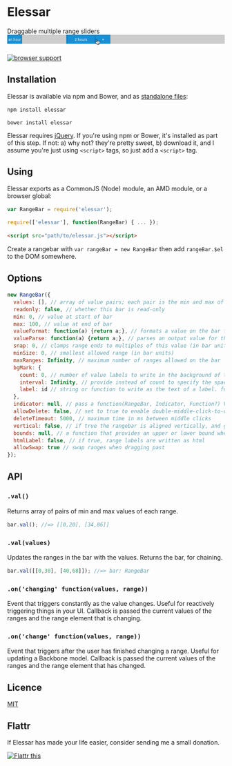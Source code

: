 Elessar
=======

Draggable multiple range sliders
![elessar draggable range demo](demo.gif)

[![browser support](https://ci.testling.com/quarterto/Elessar.png)
](https://ci.testling.com/quarterto/Elessar)

Installation
------------
Elessar is available via npm and Bower, and as [standalone files](/dist):

```
npm install elessar
```
```
bower install elessar
```

Elessar requires [jQuery](http://jquery.com). If you're using npm or Bower, it's installed as part of this step. If not: a) why not? they're pretty sweet, b) download it, and I assume you're just using `<script>` tags, so just add a `<script>` tag.


Using
-----

Elessar exports as a CommonJS (Node) module, an AMD module, or a browser global:
```javascript
var RangeBar = require('elessar');
```
```javascript
require(['elessar'], function(RangeBar) { ... });
```
```html
<script src="path/to/elessar.js"></script>
```

Create a rangebar with `var rangeBar = new RangeBar` then add `rangeBar.$el` to the DOM somewhere.

Options
-------
```javascript
new RangeBar({
  values: [], // array of value pairs; each pair is the min and max of the range it creates
  readonly: false, // whether this bar is read-only
  min: 0, // value at start of bar
  max: 100, // value at end of bar
  valueFormat: function(a) {return a;}, // formats a value on the bar for output
  valueParse: function(a) {return a;}, // parses an output value for the bar
  snap: 0, // clamps range ends to multiples of this value (in bar units)
  minSize: 0, // smallest allowed range (in bar units)
  maxRanges: Infinity, // maximum number of ranges allowed on the bar
  bgMark: {
    count: 0, // number of value labels to write in the background of the bar
    interval: Infinity, // provide instead of count to specify the space between labels
    label: id // string or function to write as the text of a label. functions are called with normalised values.
  },
  indicator: null, // pass a function(RangeBar, Indicator, Function?) Value to calculate where to put a current indicator, calling the function whenever you want the position to be recalculated
  allowDelete: false, // set to true to enable double-middle-click-to-delete
  deleteTimeout: 5000, // maximum time in ms between middle clicks
  vertical: false, // if true the rangebar is aligned vertically, and given the class elessar-vertical
  bounds: null, // a function that provides an upper or lower bound when a range is being dragged. call with the range that is being moved, should return an object with an upper or lower key
  htmlLabel: false, // if true, range labels are written as html
  allowSwap: true // swap ranges when dragging past
});
```

API
---
### ``.val()``
Returns array of pairs of min and max values of each range.

```javascript
bar.val(); //=> [[0,20], [34,86]]
```

### ``.val(values)``
Updates the ranges in the bar with the values. Returns the bar, for chaining.
```javascript
bar.val([[0,30], [40,68]]); //=> bar: RangeBar
```

### ``.on('changing' function(values, range))``
Event that triggers constantly as the value changes. Useful for reactively triggering things in your UI. Callback is passed the current values of the ranges and the range element that is changing.

### ``.on('change' function(values, range))``
Event that triggers after the user has finished changing a range. Useful for updating a Backbone model. Callback is passed the current values of the ranges and the range element that has changed.

Licence
-------
[MIT](licence.md)

Flattr
------

If Elessar has made your life easier, consider sending me a small donation.

[![Flattr this](https://api.flattr.com/button/flattr-badge-large.png)](https://flattr.com/submit/auto?user_id=quarterto&url=https%3A%2F%2Fgithub.com%2Fquarterto%2FElessar)
